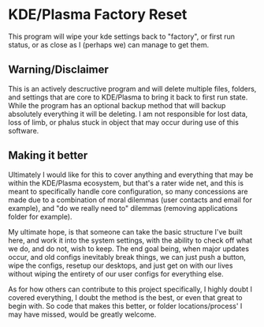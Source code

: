 # KDE/Plasma Factory Reset

This program will wipe your kde settings back to "factory", or first run status, or as close as I (perhaps we) can manage to get them.

## Warning/Disclaimer
This is an actively descructive program and will delete multiple files, folders, and settings that are core to KDE/Plasma to bring it back to first run state. While the program has an optional backup method that will backup absolutely everything it will be deleting. I am not responsible for lost data, loss of limb, or phalus stuck in object that may occur during use of this software.

## Making it better
Ultimately I would like for this to cover anything and everything that may be within the KDE/Plasma ecosystem, but that's a rater wide net, and this is meant to specifically handle core configuration, so many concessions are made due to a combination of moral dilemmas (user contacts and email for example), and "do we really need to" dilemmas (removing applications folder for example).

My ultimate hope, is that someone can take the basic structure I've built here, and work it into the system settings, with the ability to check off what we do, and do not, wish to keep. The end goal being, when major updates occur, and old configs inevitably break things, we can just push a button, wipe the configs, resetup our desktops, and just get on with our lives without wiping the entirety of our user configs for everything else.

As for how others can contribute to this project specifically, I highly doubt I covered everything, I doubt the method is the best, or even that great to begin with. So code that makes this better, or folder locations/process' I may have missed, would be greatly welcome.
